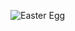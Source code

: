 ![Easter Egg](https://media.discordapp.net/attachments/850110174387896351/1264799899728351272/Tomfoolery.png?ex=669f3032&is=669ddeb2&hm=309f7ec5599f90f4ca8e3db30008fe5a1749be6f32d0af2ba1d08679edadd33a&=&format=webp&quality=lossless&width=825&height=463)